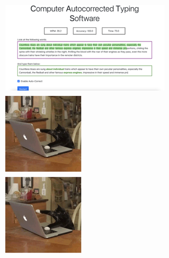 ![image](./images/cat_demo.png)

![image](./images/cats_typing.gif) 

![image](./images/cats_typing_still.gif)